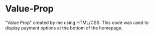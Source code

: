 # Value-Prop
"Value Prop" created by me using HTML/CSS. This code was used to display payment options at the bottom of the homepage.

